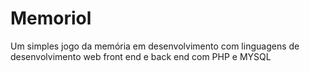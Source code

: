 # Memoriol
Um simples jogo da memória em desenvolvimento com linguagens de desenvolvimento web front end e back end com PHP e MYSQL
